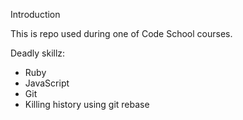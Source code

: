 Introduction

This is repo used during one of Code School courses.

Deadly skillz:
* Ruby
* JavaScript
* Git
* Killing history using git rebase
